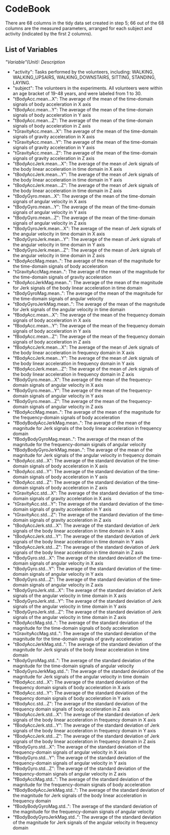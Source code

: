# CodeBook

There are 68 columns in the tidy data set created in step 5; 66 out of the 68 columns are the measured parameters, arranged for each subject and activity (indicated by the first 2 columns).

## List of Variables
*"Variable"(Unit): Description*

* "activity": Tasks performed by the volunteers, including: WALKING, WALKING\_UPSAIRS, WALKING\_DOWNSTAIRS, SITTING, STANDING, LAYING.
* "subject": The volunteers in the experiments. All volunteers were within an age bracket of 19-48 years, and were labeled from 1 to 30.
* "tBodyAcc.mean...X": The average of the mean of the time-domain signals of body acceleration in X axis
* "tBodyAcc.mean...Y": The average of the mean of the time-domain signals of body acceleration in Y axis
* "tBodyAcc.mean...Z": The average of the mean of the time-domain signals of body acceleration in Z axis
* "tGravityAcc.mean...X": The average of the mean of the time-domain signals of gravity acceleration in X axis
* "tGravityAcc.mean...Y": The average of the mean of the time-domain signals of gravity acceleration in Y axis
* "tGravityAcc.mean...Z": The average of the mean of the time-domain signals of gravity acceleration in Z axis
* "tBodyAccJerk.mean...X": The average of the mean of Jerk signals of the body linear acceleration in time domain in X axis
* "tBodyAccJerk.mean...Y": The average of the mean of Jerk signals of the body linear acceleration in time domain in Y axis
* "tBodyAccJerk.mean...Z": The average of the mean of Jerk signals of the body linear acceleration in time domain in Z axis
* "tBodyGyro.mean...X": The average of the mean of the time-domain signals of angular velocity in X axis 
* "tBodyGyro.mean...Y": The average of the mean of the time-domain signals of angular velocity in Y axis 
* "tBodyGyro.mean...Z": The average of the mean of the time-domain signals of angular velocity in Z axis 
* "tBodyGyroJerk.mean...X": The average of the mean of Jerk signals of the angular velocity in time domain in X axis
* "tBodyGyroJerk.mean...Y": The average of the mean of Jerk signals of the angular velocity in time domain in Y axis
* "tBodyGyroJerk.mean...Z": The average of the mean of Jerk signals of the angular velocity in time domain in Z axis
* "tBodyAccMag.mean..": The average of the mean of the magnitude for the time-domain signals of body acceleration
* "tGravityAccMag.mean..": The average of the mean of the magnitude for the time-domain signals of gravity acceleration
* "tBodyAccJerkMag.mean..": The average of the mean of the magnitude for Jerk signals of the body linear acceleration in time domain
* "tBodyGyroMag.mean..": The average of the mean of the magnitude for the time-domain signals of angular velocity
* "tBodyGyroJerkMag.mean..": The average of the mean of the magnitude for Jerk signals of the angular velocity in time domain
* "fBodyAcc.mean...X": The average of the mean of the frequency domain signals of body acceleration in X axis
* "fBodyAcc.mean...Y": The average of the mean of the frequency domain signals of body acceleration in Y axis
* "fBodyAcc.mean...Z": The average of the mean of the frequency domain signals of body acceleration in Z axis
* "fBodyAccJerk.mean...X": The average of the mean of Jerk signals of the body linear acceleration in frequency domain in X axis
* "fBodyAccJerk.mean...Y": The average of the mean of Jerk signals of the body linear acceleration in frequency domain in Y axis
* "fBodyAccJerk.mean...Z": The average of the mean of Jerk signals of the body linear acceleration in frequency domain in Z axis
* "fBodyGyro.mean...X": The average of the mean of the frequency-domain signals of angular velocity in X axis 
* "fBodyGyro.mean...Y": The average of the mean of the frequency-domain signals of angular velocity in Y axis 
* "fBodyGyro.mean...Z": The average of the mean of the frequency-domain signals of angular velocity in Z axis 
* "fBodyAccMag.mean..": The average of the mean of the magnitude for the frequency-domain signals of body acceleration
* "fBodyBodyAccJerkMag.mean..": The average of the mean of the magnitude for Jerk signals of the body linear acceleration in frequency domain
* "fBodyBodyGyroMag.mean..": The average of the mean of the magnitude for the frequency-domain signals of angular velocity
* "fBodyBodyGyroJerkMag.mean..": The average of the mean of the magnitude for Jerk signals of the angular velocity in frequency domain
* "tBodyAcc.std...X": The average of the standard deviation of the time-domain signals of body acceleration in X axis
* "tBodyAcc.std...Y": The average of the standard deviation of the time-domain signals of body acceleration in Y axis
* "tBodyAcc.std...Z": The average of the standard deviation of the time-domain signals of body acceleration in Z axis
* "tGravityAcc.std...X": The average of the standard deviation of the time-domain signals of gravity acceleration in X axis
* "tGravityAcc.std...Y": The average of the standard deviation of the time-domain signals of gravity acceleration in Y axis
* "tGravityAcc.std...Z": The average of the standard deviation of the time-domain signals of gravity acceleration in Z axis
* "tBodyAccJerk.std...X": The average of the standard deviation of Jerk signals of the body linear acceleration in time domain in X axis
* "tBodyAccJerk.std...Y": The average of the standard deviation of Jerk signals of the body linear acceleration in time domain in Y axis
* "tBodyAccJerk.std...Z": The average of the standard deviation of Jerk signals of the body linear acceleration in time domain in Z axis
* "tBodyGyro.std...X": The average of the standard deviation of the time-domain signals of angular velocity in X axis 
* "tBodyGyro.std...Y": The average of the standard deviation of the time-domain signals of angular velocity in Y axis 
* "tBodyGyro.std...Z": The average of the standard deviation of the time-domain signals of angular velocity in Z axis 
* "tBodyGyroJerk.std...X": The average of the standard deviation of Jerk signals of the angular velocity in time domain in X axis
* "tBodyGyroJerk.std...Y": The average of the standard deviation of Jerk signals of the angular velocity in time domain in Y axis
* "tBodyGyroJerk.std...Z": The average of the standard deviation of Jerk signals of the angular velocity in time domain in Z axis
* "tBodyAccMag.std..": The average of the standard deviation of the magnitude for the time-domain signals of body acceleration
* "tGravityAccMag.std..": The average of the standard deviation of the magnitude for the time-domain signals of gravity acceleration
* "tBodyAccJerkMag.std..": The average of the standard deviation of the magnitude for Jerk signals of the body linear acceleration in time domain
* "tBodyGyroMag.std..": The average of the standard deviation of the magnitude for the time-domain signals of angular velocity
* "tBodyGyroJerkMag.std..": The average of the standard deviation of the magnitude for Jerk signals of the angular velocity in time domain
* "fBodyAcc.std...X": The average of the standard deviation of the frequency domain signals of body acceleration in X axis
* "fBodyAcc.std...Y": The average of the standard deviation of the frequency domain signals of body acceleration in Y axis
* "fBodyAcc.std...Z": The average of the standard deviation of the frequency domain signals of body acceleration in Z axis
* "fBodyAccJerk.std...X": The average of the standard deviation of Jerk signals of the body linear acceleration in frequency domain in X axis
* "fBodyAccJerk.std...Y": The average of the standard deviation of Jerk signals of the body linear acceleration in frequency domain in Y axis
* "fBodyAccJerk.std...Z": The average of the standard deviation of Jerk signals of the body linear acceleration in frequency domain in Z axis
* "fBodyGyro.std...X": The average of the standard deviation of the frequency-domain signals of angular velocity in X axis 
* "fBodyGyro.std...Y": The average of the standard deviation of the frequency-domain signals of angular velocity in Y axis 
* "fBodyGyro.std...Z": The average of the standard deviation of the frequency-domain signals of angular velocity in Z axis 
* "fBodyAccMag.std..": The average of the standard deviation of the magnitude for the frequency-domain signals of body acceleration
* "fBodyBodyAccJerkMag.std..": The average of the standard deviation of the magnitude for Jerk signals of the body linear acceleration in frequency domain
* "fBodyBodyGyroMag.std..": The average of the standard deviation of the magnitude for the frequency-domain signals of angular velocity
* "fBodyBodyGyroJerkMag.std..": The average of the standard deviation of the magnitude for Jerk signals of the angular velocity in frequency domain